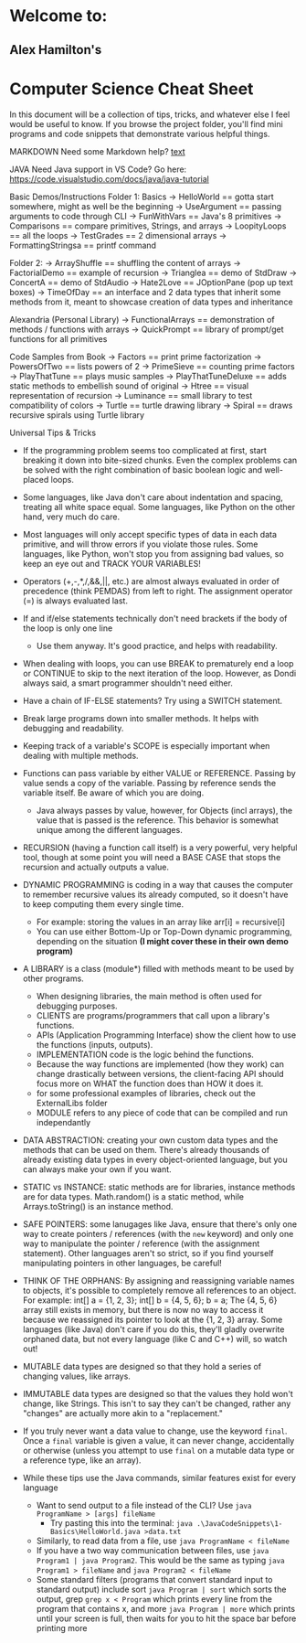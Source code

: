 # Welcome to:
## Alex Hamilton's
# Computer Science Cheat Sheet

In this document will be a collection of tips, tricks, and whatever else I feel would be useful to know.
If you browse the project folder, you'll find mini programs and code snippets that demonstrate various helpful things.

MARKDOWN
Need some Markdown help? [text](https://www.markdownguide.org/basic-syntax/)

JAVA
Need Java support in VS Code? Go here: https://code.visualstudio.com/docs/java/java-tutorial

Basic Demos/Instructions
Folder 1: Basics
-> HelloWorld == gotta start somewhere, might as well be the beginning
-> UseArgument == passing arguments to code through CLI
-> FunWithVars == Java's 8 primitives
-> Comparisons == compare primitives, Strings, and arrays
-> LoopityLoops == all the loops
-> TestGrades == 2 dimensional arrays
-> FormattingStringsa == printf command

Folder 2: 
-> ArrayShuffle == shuffling the content of arrays
-> FactorialDemo == example of recursion
-> Trianglea == demo of StdDraw
-> ConcertA == demo of StdAudio
-> Hate2Love == JOptionPane (pop up text boxes)
-> TimeOfDay == an interface and 2 data types that inherit some methods from it, meant to showcase creation of data types and inheritance

Alexandria (Personal Library)
-> FunctionalArrays == demonstration of methods / functions with arrays
-> QuickPrompt == library of prompt/get functions for all primitives

Code Samples from Book
-> Factors == print prime factorization
-> PowersOfTwo == lists powers of 2
-> PrimeSieve == counting prime factors
-> PlayThatTune == plays music samples
-> PlayThatTuneDeluxe == adds static methods to embellish sound of original
-> Htree == visual representation of recursion
-> Luminance == small library to test compatibility of colors
-> Turtle == turtle drawing library
-> Spiral == draws recursive spirals using Turtle library

Universal Tips & Tricks
- If the programming problem seems too complicated at first, start breaking it down into bite-sized chunks. Even the complex problems can be solved with the right combination of basic boolean logic and well-placed loops.
- Some languages, like Java don't care about indentation and spacing, treating all white space equal. Some languages, like Python on the other hand, very much do care.
- Most languages will only accept specific types of data in each data primitive, and will throw errors if you violate those rules. Some languages, like Python, won't stop you from assigning bad values, so keep an eye out and TRACK YOUR VARIABLES!
- Operators (+,-,*,/,&&,||, etc.) are almost always evaluated in order of precedence (think PEMDAS) from left to right. The assignment operator (=) is always evaluated last.
- If and if/else statements technically don't need brackets if the body of the loop is only one line
  - Use them anyway. It's good practice, and helps with readability.
- When dealing with loops, you can use BREAK to prematurely end a loop or CONTINUE to skip to the next iteration of the loop. However, as Dondi always said, a smart programmer shouldn't need either.
- Have a chain of IF-ELSE statements? Try using a SWITCH statement.
- Break large programs down into smaller methods. It helps with debugging and readability.
- Keeping track of a variable's SCOPE is especially important when dealing with multiple methods.
- Functions can pass variable by either VALUE or REFERENCE. Passing by value sends a copy of the variable. Passing by reference sends the variable itself. Be aware of which you are doing.
  - Java always passes by value, however, for Objects (incl arrays), the value that is passed is the reference. This behavior is somewhat unique among the different languages.
- RECURSION (having a function call itself) is a very powerful, very helpful tool, though at some point you will need a BASE CASE that stops the recursion and actually outputs a value.
- DYNAMIC PROGRAMMING is coding in a way that causes the computer to remember recursive values its already computed, so it doesn't have to keep computing them every single time.
  - For example: storing the values in an array like arr[i] = recursive[i]
  - You can use either Bottom-Up or Top-Down dynamic programming, depending on the situation **(I might cover these in their own demo program)**
- A LIBRARY is a class (module*) filled with methods meant to be used by other programs.
  - When designing libraries, the main method is often used for debugging purposes.
  - CLIENTS are programs/programmers that call upon a library's functions.
  - APIs (Application Programming Interface) show the client how to use the functions (inputs, outputs).
  - IMPLEMENTATION code is the logic behind the functions.
  - Because the way functions are implemented (how they work) can change drastically between versions, the client-facing API should focus more on WHAT the function does than HOW it does it.
  - for some professional examples of libraries, check out the ExternalLibs folder
  * MODULE refers to any piece of code that can be compiled and run independantly
- DATA ABSTRACTION: creating your own custom data types and the methods that can be used on them. There's already thousands of already existing data types in every object-oriented language, but you can always make your own if you want.
- STATIC vs INSTANCE: static methods are for libraries, instance methods are for data types. Math.random() is a static method, while Arrays.toString() is an instance method.
- SAFE POINTERS: some lanugages like Java, ensure that there's only one way to create pointers / references (with the `new` keyword) and only one way to manipulate the pointer / reference (with the assignment statement). Other languages aren't so strict, so if you find yourself manipulating pointers in other languages, be careful!
- THINK OF THE ORPHANS: By assigning and reassigning variable names to objects, it's possible to completely remove all references to an object. For example:
    int[] a = {1, 2, 3};
    int[] b = {4, 5, 6};
    b = a;
  The {4, 5, 6} array still exists in memory, but there is now no way to access it because we reassigned its pointer to look at the {1, 2, 3} array. Some languages (like Java) don't care if you do this, they'll gladly overwrite orphaned data, but not every language (like C and C++) will, so watch out!
- MUTABLE data types are designed so that they hold a series of changing values, like arrays.
- IMMUTABLE data types are designed so that the values they hold won't change, like Strings. This isn't to say they can't be changed, rather any "changes" are actually more akin to a "replacement."
- If you truly never want a data value to change, use the keyword `final`. Once a `final` variable is given a value, it can never change, accidentally or otherwise (unless you attempt to use `final` on a mutable data type or a reference type, like an array).

- While these tips use the Java commands, similar features exist for every language
  - Want to send output to a file instead of the CLI? Use `java ProgramName > [args] fileName`
    - Try pasting this into the terminal: `java .\JavaCodeSnippets\1-Basics\HelloWorld.java >data.txt`
  - Similarly, to read data from a file, use `java ProgramName < fileName`
  - If you have a two way communication between files, use `java Program1 | java Program2`. This would be the same as typing `java Program1 > fileName` and `java Program2 < fileName`
  - Some standard filters (programs that convert standard input to standard output) include sort `java Program | sort` which sorts the output, grep `grep x < Program` which prints every line from the program that contains x, and more `java Program | more` which prints until your screen is full, then waits for you to hit the space bar before printing more
